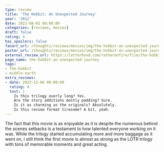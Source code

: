 ```yaml
---
type: review
title: 'The Hobbit: An Unexpected Journey'
year: '2012'
date: 2022-08-01 00:00:00
categories: [reviews, movies]
draft: false
rating: 4
has_spoilers: false
fanart_url: /thoughts/reviews/movies/img/the-hobbit-an-unexpected-journey_fanart.png
poster_url: /thoughts/reviews/movies/img/the-hobbit-an-unexpected-journey_poster.png
external_review_url: https://letterboxd.com/ratheronfire/film/the-hobbit-an-unexpected-journey/
page_name: the-hobbit-an-unexpected-journey
tags:
- the-hobbit
- middle-earth
extra_reviews:
- date: 2023-12-06 00:00:00
  rating: 4
  text: |
    Is this trilogy overly long? Yes.    
    Are the story additions mostly padding? Sure.  
    Is it as charming as the originals? Absolutely.    
    Is this review format tiresome? A bit, yeah.
---
```


The fact that this movie is as enjoyable as it is despite the numerous behind the scenes setbacks is a testament to how talented everyone working on it was. While the trilogy started accumulating more and more baggage as it went on, I still think the first movie is almost as strong as the LOTR trilogy with tons of memorable moments and great acting.

